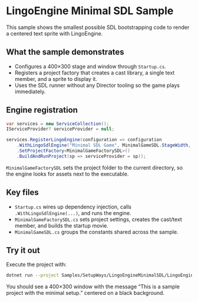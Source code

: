 # LingoEngine Minimal SDL Sample

This sample shows the smallest possible SDL bootstrapping code to render a centered text sprite with LingoEngine.

## What the sample demonstrates
- Configures a 400×300 stage and window through `Startup.cs`.
- Registers a project factory that creates a cast library, a single text member, and a sprite to display it.
- Uses the SDL runner without any Director tooling so the game plays immediately.

## Engine registration
```csharp
var services = new ServiceCollection();
IServiceProvider? serviceProvider = null;

services.RegisterLingoEngine(configuration => configuration
    .WithLingoSdlEngine("Minimal SDL Game", MinimalGameSDL.StageWidth, MinimalGameSDL.StageHeight)
    .SetProjectFactory<MinimalGameFactorySDL>()
    .BuildAndRunProject(sp => serviceProvider = sp));
```

`MinimalGameFactorySDL` sets the project folder to the current directory, so the engine looks for assets next to the executable.

## Key files
- `Startup.cs` wires up dependency injection, calls `.WithLingoSdlEngine(...)`, and runs the engine.
- `MinimalGameFactorySDL.cs` sets project settings, creates the cast/text member, and builds the startup movie.
- `MinimalGameSDL.cs` groups the constants shared across the sample.

## Try it out
Execute the project with:

```bash
dotnet run --project Samples/SetupWays/LingoEngineMinimalSDL/LingoEngineMinimalSDL.csproj
```

You should see a 400×300 window with the message “This is a sample project with the minimal setup.” centered on a black background.
